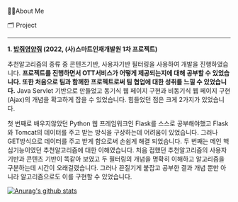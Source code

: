 🙋‍♂️About Me
 
🗂 Project
<hr/>

**1. [밥줘영양줘](https://github.com/2022-SMHRD-KDT-BIgData-14/-/tree/master) (2022, (사)스마트인재개발원 1차 프로젝트)**

추천알고리즘의 종류 중 콘텐츠기반, 사용자기반 필터링을 사용하여 개발을 진행하였습니다.
**프로젝트를 진행하면서 OTT서비스가 어떻게 제공되는지에 대해 공부할 수 있었습니다. 또한 처음으로 팀과 함께한 프로젝트로써 팀 협업에 대한 성취를 느낄 수 있었습니다.**
Java Servlet 기반으로 만들었고 동기식 웹 페이지 구현과 비동기식 웹 페이지 구현(Ajax)의 개념을 확고하게 잡을 수 있었습니다.
힘들었던 점은 크게 2가지가 있었습니다.

첫 번째로 배우지않았던 Python 웹 프레임워크인 Flask를 스스로 공부해야했고 Flask와 Tomcat의 데이터를 주고 받는 방식을 구상하는데 어려움이 있었습니다. 그러나 GET방식으로 데이터를 주고 받게 함으로써 손쉽게 해결 되었습니다. 두 번째는 메인 핵심기능이였던 추천알고리즘에 대한 이해였습니다. 처음 접했던 추천알고리즘의 사용자 기반과 콘텐츠 기반이 똑같아 보였고 두 필터링의 개념을 명확히 이해하고 알고리즘을 구분하는데 시간이 오래걸렸습니다. 그러나 끈질기게 붙잡고 공부한 결과 개념 뿐만 아니라 알고리즘으로도 이를 구현할 수 있었습니다.




[![Anurag's github stats](https://github-readme-stats.vercel.app/api?username=ekzm9354)](https://github.com/anuraghazra/github-readme-stats)
